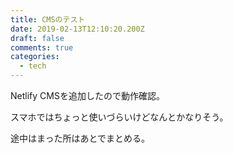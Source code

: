 ```yaml
---
title: CMSのテスト
date: 2019-02-13T12:10:20.200Z
draft: false
comments: true
categories:
  - tech
---
```

Netlify CMSを追加したので動作確認。

スマホではちょっと使いづらいけどなんとかなりそう。

途中はまった所はあとでまとめる。
